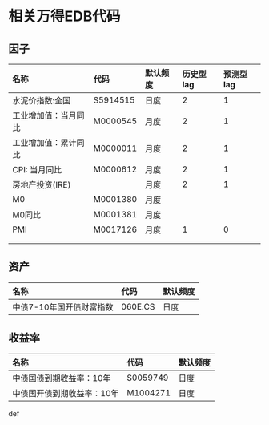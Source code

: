 # 相关万得EDB代码

## 因子

| 名称 | 代码 | 默认频度 | 历史型lag | 预测型lag |
| :--- | :--- | :--- | :--- | :--- |
| 水泥价指数:全国 | S5914515 | 日度 | 2 | 1 |
| 工业增加值：当月同比 | M0000545 | 月度 | 2 | 1 |
| 工业增加值：累计同比 | M0000011 | 月度 | 2 | 1 |
| CPI: 当月同比 | M0000612 | 月度 | 2 | 1 |
| 房地产投资\(IRE\) |  | 月度 | 2 | 1 |
| M0 | M0001380 | 月度 |  |  |
| M0同比 | M0001381 | 月度 |  |  |
| PMI | M0017126 | 月度 | 1 | 0 |
|  |  |  |  |  |
|  |  |  |  |  |

## 资产

| 名称 | 代码 | 默认频度 |
| :--- | :--- | :--- |
| 中债7-10年国开债财富指数 | 060E.CS | 日度 |

## 收益率

| 名称 | 代码 | 默认频度 |
| :--- | :--- | :--- |
| 中债国债到期收益率：10年 | S0059749 | 日度 |
| 中债国开债到期收益率：10年 | M1004271 | 日度 |

def

